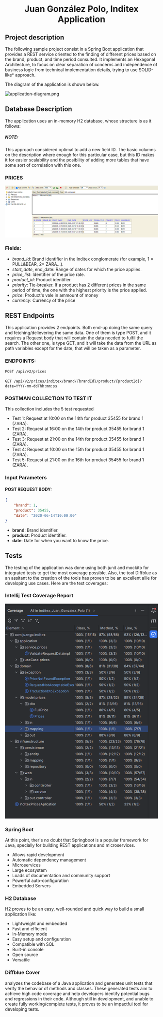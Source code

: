 <h1 align=center id="title">Juan González Polo, Inditex Application</h1>


## Project description
The following sample project consist in a Spring Boot application 
that provides a REST service oriented to the finding of different prices
based on the brand, product, and time period consulted. 
It implements an Hexagonal Architecture, to focus on clear separation of 
concerns and independence of business logic from technical implementation 
details, trying to use SOLID-like* approach.

The diagram of the application is shown below.


![application-diagram.png](src/main/resources/documentation/application-diagram.png)

## Database Description
The application uses an in-memory H2 database, whose structure is as it follows:
##### NOTE: 
This approach considered optimal to add a new field ID. The basic columns on the 
description where enough for this particular case, but this ID makes it 
for easier scalability and the posibility of adding more tables that 
have some sort of correlation with this one. 

### PRICES
![h2_database.PNG](src/main/resources/documentation/h2_database.PNG)

### Fields:

- *brand_id*: Brand identifier in the Inditex conglomerate
  (for example, 1 = PULL&BEAR, 2= ZARA...).
- *start_date*, end_date: Range of dates for which the price applies.
- *price_list*: Identifier of the price rate.
- *product_id*: Product identifier.
- *priority*: Tie-breaker. If a product has 2 different prices in the
same period of time, the one with the highest priority is the price applied.
- *price*: Product's vale in ammount of money 
- *currency*: Currency of the price

## REST Endpoints
This application provides 2 endpoints. Both end-up doing the same query and 
fetching/delievering the same data. One of them is type POST, and it requires 
a Request body that will contain the data needed to fulfil the search. The 
other one, is type GET, and it will take the data from the URL as path variables
except for the date, that will be taken as a parameter.

### ENDPOINTS:
```http request
POST /api/v2/prices

GET /api/v2/prices/inditex/brand/{brandId}/product/{productId}?date=YYYY-mm-ddThh:mm:ss
```
### POSTMAN COLLECTION TO TEST IT

This collection includes the 5 test requested
- Test 1: Request at 10:00 on the 14th for product 35455 for brand 1 (ZARA).
- Test 2: Request at 16:00 on the 14th for product 35455 for brand 1 (ZARA).
- Test 3: Request at 21:00 on the 14th for product 35455 for brand 1 (ZARA).
- Test 4: Request at 10:00 on the 15th for product 35455 for brand 1 (ZARA).
- Test 5: Request at 21:00 on the 16th for product 35455 for brand 1 (ZARA).

### Input Parameters
#### POST REQUEST BODY:
```json
{
    "brand": 1,
    "product": 35455,
    "date": "2020-06-14T10:00:00"
}
```
- **brand**: Brand identifier.
- **product**: Product identifier.
- **date**: Date for when you want to know the price.

## Tests
The testing of the application was done using both junit and mockito for integrated tests
to get the most coverage possible. Also, the tool Diffblue as an assitant to
the creation of the tools has proven to be an excellent allie for developing use cases.
Here are the test coverages:


### Intellij Test Coverage Report
![test_coverage.PNG](src/main/resources/documentation/test_coverage.PNG)

### Spring Boot 
At this point, ther's no doubt that Springboot is a popular framework for
Java, specially for building REST applications and microservices.
- Allows rapid development
- Automatic dependency management
- Microservices
- Large ecosystem
- Loads of documentation and community support
- Powerful auto-configuration
- Embedded Servers

### H2 Database
H2 proves to be an easy, well-rounded and quick way to build a small application
like:
- Lightweight and embedded
- Fast and efficient
- In-Memory mode
- Easy setup and configuration
- Compatible with SQL
- Built-in console
- Open source
- Versatile

### Diffblue Cover
analyzes the codebase of a Java application and generates unit tests that 
verify the behavior of methods and classes. These generated tests aim 
to achieve high code coverage and help developers identify potential 
bugs and regressions in their code. 
Although still in development, and unable to create fully working/complete tests,
it proves to be an impactful tool for developing tests. 
